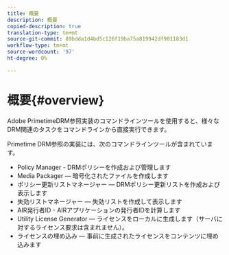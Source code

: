 ```yaml
---
title: 概要
description: 概要
copied-description: true
translation-type: tm+mt
source-git-commit: 89bdda1d4bd5c126f19ba75a819942df901183d1
workflow-type: tm+mt
source-wordcount: '97'
ht-degree: 0%

---
```



# 概要{#overview}

Adobe PrimetimeDRM参照実装のコマンドラインツールを使用すると、様々なDRM関連のタスクをコマンドラインから直接実行できます。

Primetime DRM参照の実装には、次のコマンドラインツールが含まれています。

* Policy Manager - DRMポリシーを作成および管理します
* Media Packager — 暗号化されたファイルを作成します
* ポリシー更新リストマネージャー — DRMポリシー更新リストを作成および表示します
* 失効リストマネージャー — 失効リストを作成して表示します
* AIR発行者ID - AIRアプリケーションの発行者IDを計算します
* Utility License Generator — ライセンスをローカルに生成します（サーバに対するライセンス要求は含まれません）。
* ライセンスの埋め込み — 事前に生成されたライセンスをコンテンツに埋め込みます